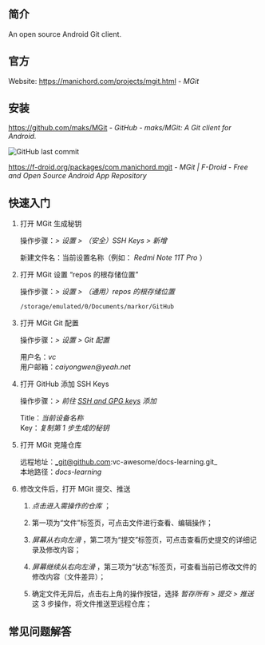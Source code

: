 ## 简介

An open source Android Git client.

## 官方

Website: https://manichord.com/projects/mgit.html - *MGit*

## 安装

https://github.com/maks/MGit - *GitHub - maks/MGit: A Git client for Android.*

![GitHub last commit](https://flat.badgen.net/github/last-commit/maks/MGit?icon=github&color=blue)

https://f-droid.org/packages/com.manichord.mgit - *MGit | F-Droid - Free and Open Source Android App Repository*

## 快速入门

1. 打开 MGit 生成秘钥

    操作步骤：_> 设置 > （安全）SSH Keys > 新增_
   
    新建文件名：当前设置名称（例如： _Redmi Note 11T Pro_ ）
   
2. 打开 MGit 设置 “repos 的根存储位置”

    操作步骤：_> 设置 > （通用）repos 的根存储位置_
   
    ``` markdown
    /storage/emulated/0/Documents/markor/GitHub
    ```

3. 打开 MGit Git 配置

    操作步骤：_> 设置 > Git 配置_

    用户名：_vc_  
    用户邮箱：_caiyongwen@yeah.net_
   
4. 打开 GitHub 添加 SSH Keys

    操作步骤：_> 前往 [SSH and GPG keys](https://github.com/settings/keys) 添加_

    Title：_当前设备名称_  
    Key：_复制第 1 步生成的秘钥_
   
5. 打开 MGit 克隆仓库

    远程地址：_git@github.com:vc-awesome/docs-learning.git_  
    本地路径：_docs-learning_

6. 修改文件后，打开 MGit 提交、推送

    1. _点击进入需操作的仓库_ ；

    2. 第一项为“文件”标签页，可点击文件进行查看、编辑操作；

    3. _屏幕从右向左滑_ ，第二项为“提交”标签页，可点击查看历史提交的详细记录及修改内容；

    4. _屏幕继续从右向左滑_ ，第三项为“状态”标签页，可查看当前已修改文件的修改内容（文件差异）；

    5. 确定文件无异后，点击右上角的操作按钮，选择 _暂存所有 > 提交 > 推送_ 这 3 步操作，将文件推送至远程仓库；

## 常见问题解答
